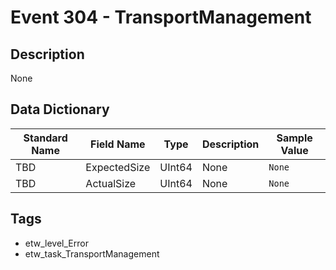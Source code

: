 # Event 304 - TransportManagement

## Description
None

## Data Dictionary
|Standard Name|Field Name|Type|Description|Sample Value|
|---|---|---|---|---|
|TBD|ExpectedSize|UInt64|None|`None`|
|TBD|ActualSize|UInt64|None|`None`|

## Tags
* etw_level_Error
* etw_task_TransportManagement